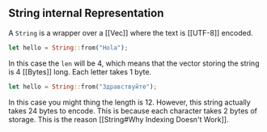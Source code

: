 ## String internal Representation
A `String` is a wrapper over a [[Vec]] where the text is [[UTF-8]] encoded.
	
```rust
let hello = String::from("Hola");
```
In this case the `len` will be 4, which means that the vector storing the string is 4 [[Bytes]] long. Each letter takes 1 byte.

```rust
let hello = String::from("Здравствуйте");
```

In this case you might thing the length is 12. However, this string actually takes 24 bytes to encode. This is because each character takes 2 bytes of storage. This is the reason [[String#Why Indexing Doesn't Work]].